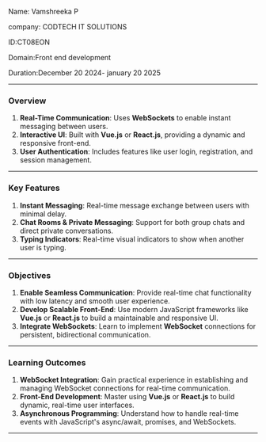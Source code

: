 Name: Vamshreeka P

company: CODTECH IT SOLUTIONS

ID:CT08EON

Domain:Front end development

Duration:December 20 2024- january 20 2025


---

### **Overview**
1. **Real-Time Communication**: Uses **WebSockets** to enable instant messaging between users.
2. **Interactive UI**: Built with **Vue.js** or **React.js**, providing a dynamic and responsive front-end.
3. **User Authentication**: Includes features like user login, registration, and session management.

---

### **Key Features**
1. **Instant Messaging**: Real-time message exchange between users with minimal delay.
2. **Chat Rooms & Private Messaging**: Support for both group chats and direct private conversations.
3. **Typing Indicators**: Real-time visual indicators to show when another user is typing.

---

### **Objectives**
1. **Enable Seamless Communication**: Provide real-time chat functionality with low latency and smooth user experience.
2. **Develop Scalable Front-End**: Use modern JavaScript frameworks like **Vue.js** or **React.js** to build a maintainable and responsive UI.
3. **Integrate WebSockets**: Learn to implement **WebSocket** connections for persistent, bidirectional communication.

---

### **Learning Outcomes**
1. **WebSocket Integration**: Gain practical experience in establishing and managing WebSocket connections for real-time communication.
2. **Front-End Development**: Master using **Vue.js** or **React.js** to build dynamic, real-time user interfaces.
3. **Asynchronous Programming**: Understand how to handle real-time events with JavaScript's async/await, promises, and WebSockets.

---

